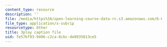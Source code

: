 ```yaml
---
content_type: resource
description: ''
file: /media/https%3A/open-learning-course-data-rc.s3.amazonaws.com/6-00sc-introduction-to-computer-science-and-programming-spring-2011/fe57bf939496c2ca8cbcde8935813ce5_aqd0sR5rygk.srt
file_type: application/x-subrip
resourcetype: Other
title: 3play caption file
uid: fe57bf93-9496-c2ca-8cbc-de8935813ce5
---
```

